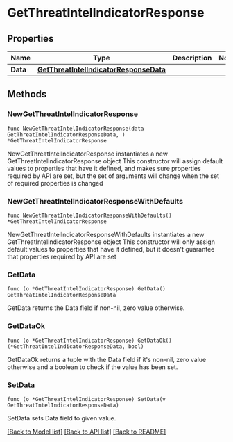# GetThreatIntelIndicatorResponse

## Properties

Name | Type | Description | Notes
------------ | ------------- | ------------- | -------------
**Data** | [**GetThreatIntelIndicatorResponseData**](GetThreatIntelIndicatorResponseData.md) |  | 

## Methods

### NewGetThreatIntelIndicatorResponse

`func NewGetThreatIntelIndicatorResponse(data GetThreatIntelIndicatorResponseData, ) *GetThreatIntelIndicatorResponse`

NewGetThreatIntelIndicatorResponse instantiates a new GetThreatIntelIndicatorResponse object
This constructor will assign default values to properties that have it defined,
and makes sure properties required by API are set, but the set of arguments
will change when the set of required properties is changed

### NewGetThreatIntelIndicatorResponseWithDefaults

`func NewGetThreatIntelIndicatorResponseWithDefaults() *GetThreatIntelIndicatorResponse`

NewGetThreatIntelIndicatorResponseWithDefaults instantiates a new GetThreatIntelIndicatorResponse object
This constructor will only assign default values to properties that have it defined,
but it doesn't guarantee that properties required by API are set

### GetData

`func (o *GetThreatIntelIndicatorResponse) GetData() GetThreatIntelIndicatorResponseData`

GetData returns the Data field if non-nil, zero value otherwise.

### GetDataOk

`func (o *GetThreatIntelIndicatorResponse) GetDataOk() (*GetThreatIntelIndicatorResponseData, bool)`

GetDataOk returns a tuple with the Data field if it's non-nil, zero value otherwise
and a boolean to check if the value has been set.

### SetData

`func (o *GetThreatIntelIndicatorResponse) SetData(v GetThreatIntelIndicatorResponseData)`

SetData sets Data field to given value.



[[Back to Model list]](../README.md#documentation-for-models) [[Back to API list]](../README.md#documentation-for-api-endpoints) [[Back to README]](../README.md)


